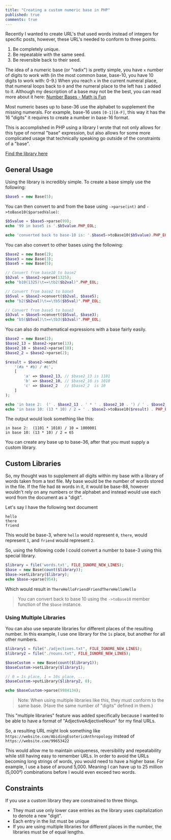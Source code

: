 ```yaml
---
title: "Creating a custom numeric base in PHP"
published: true
comments: true
---
```


Recently I wanted to create URL's that used words instead of integers for specific posts, however, these URL's needed to conform to three points.

  1. Be completely unique.
  2. Be repeatable with the same seed.
  3. Be reversible back to their seed.

The idea of a numeric base (or "radix") is pretty simple, you have `x` number of digits to work with (in the most common base, base-10, you have 10 digits to work with: 0-9.) When you reach `x` in the current numeral place, that numeral loops back to `0` and the numeral place to the left has `1` added to it. Although my description of a base may not be the best, you can read more about it here: [Number Bases - Math is Fun](https://www.mathsisfun.com/numbers/bases.html)

Most numeric bases up to base-36 use the alphabet to supplement the missing numerals. For example, base-16 uses `[0-1][A-F]`, this way it has the 16 "digits" it requires to create a number in base-16 format.

This is accomplished in PHP using a library I wrote that not only allows for this type of normal "base" expression, but also allows for some more complicated usage that technically speaking go outside of the constraints of a "base".

[Find the library here](https://gist.github.com/nathan-fiscaletti/5c999a60d17ee1bff0a44bb6365c1e6b)

## General Usage

Using the library is incredibly simple. To create a base simply use the following:

```php
$base5 = new Base(5);
```

You can then convert to and from the base using `->parse(int)` and `->toBase10($parsedValue)`:
    
```php
$b5value = $base5->parse(99);
echo '99 in base5 is '.$b5value.PHP_EOL;

echo 'converted back to base-10 is: '.$base5->toBase10($b5value).PHP_EOL;
```

You can also convert to other bases using the following:
    
```php
$base2 = new Base(2);
$base3 = new Base(3);
$base5 = new Base(5);

// Convert from base10 to base2
$b2val = $base2->parse(1325);
echo "b10(1325)\t==\tb2($b2val)".PHP_EOL;

// Convert from base2 to base5
$b5val = $base2->convert($b2val, $base5);
echo "b2($b2val)\t==\tb5($b5val)".PHP_EOL;

// Convert from base5 to base3
$b3val = $base5->convert($b5val, $base3);
echo "b5($b5val)\t==\tb3($b3val)".PHP_EOL;
```

You can also do mathematical expressions with a base fairly easily.

```php
$base2 = new Base(2);
$base2_13 = $base2->parse(13);
$base2_10 = $base2->parse(10);
$base2_2 = $base2->parse(2);

$result = $base2->math(
    '(#a * #b) / #c', 
    [
        'a' => $base2_13, // $base2_13 is 1101
        'b' => $base2_10, // $base2_10 is 1010
        'c' => $base2_2   // $base2_2  is 10
    ]
);

echo 'in base 2:  (' . $base2_13 . ' * ' . $base2_10 . ') / ' . $base2_2 . ' = ' . $result . PHP_EOL;
echo 'in base 10: (13 * 10) / 2 = ' . $base2->toBase10($result) . PHP_EOL;
```

The output would look something like this:

```
in base 2:  (1101 * 1010) / 10 = 1000001
in base 10: (13 * 10) / 2 = 65
```

You can create any base up to base-36, after that you must supply a custom library.

## Custom Libraries

So, my thought was to supplement all digits within my base with a library of words taken from a text file. My base would be the number of words stored in the file. If the file had `88` words in it, it 
would be base-88, however wouldn't rely on any numbers or the alphabet and instead would use each word from the document as a "digit".

Let's say I have the following text document 
    
```
hello
there
friend
```

This would be base-3, where `hello` would represent `0`, `there`, would represent `1`, and `friend` would represent `2`.

So, using the following code I could convert a number to base-3 using this special library.
    
```php
$library = file('words.txt', FILE_IGNORE_NEW_LINES);
$base = new Base(count($library));
$base->setLibrary($library);
echo $base->parse(954);
```

Which would result in `ThereHelloFriendFriendThereHelloHello`

> You can convert back to base 10 using the `->toBase10` member function of the `$base` instance.

### Using Multiple Libraries

You can also use separate libraries for different places of the resulting number. In this example, I use one library for the `1s` place, but another for all other numbers. 
    
```php
$library1 = file("./adjectives.txt", FILE_IGNORE_NEW_LINES);
$library2 = file("./nouns.txt", FILE_IGNORE_NEW_LINES);

$baseCustom = new Base(count($library1));
$baseCustom->setLibrary($library1);

// 0 = 1s place, 1 = 10s place, ...
$baseCustom->putLibrary($library2, 0);

echo $baseCustom->parse(9984134);
```

> Note: When using multiple libraries like this, they must conform to the same base. (Have the same number of "digits" defined in them.)

This "multiple libraries" feature was added specifically because I wanted to be able to have a format of "AdjectiveAdjectiveNoun" for my final URLs.

So, a resulting URL might look something like `https://website.com/AbidingEsotericAnthropology` instead of `https://website.com/99653422`

This would allow me to maintain uniqueness, reversibility and repeatability while still having easy to remember URLs. In order to avoid the URLs becoming long strings of words, you would need to have a higher base. For example, I use a base of around 5,000. Meaning I can have up to 25 million (5,000²) combinations before I would even exceed two words. 

## Constraints

If you use a custom library they are constrained to three things. 

  * They must use only lower case entries as the library uses capitalization to denote a new "digit".
  * Each entry in the list must be unique
  * If you are using multiple libraries for different places in the number, the libraries must be of equal lengths.
